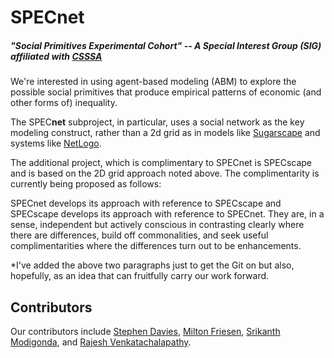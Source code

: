 # SPECnet 
##### "Social Primitives Experimental Cohort" -- A Special Interest Group (SIG) affiliated with [CSSSA](https://computationalsocialscience.org/)

We're interested in using agent-based modeling (ABM) to explore the possible
social primitives that produce empirical patterns of economic (and other forms
of) inequality.

The SPEC**net** subproject, in particular, uses a social network as the key
modeling construct, rather than a 2d grid as in models like
[Sugarscape](https://en.wikipedia.org/wiki/Sugarscape) and
systems like [NetLogo](https://ccl.northwestern.edu/netlogo/).

The additional project, which is complimentary to SPECnet is SPECscape and is based on the 2D grid approach noted above. The complimentarity is currently being proposed as follows:

SPECnet develops its approach with reference to SPECscape and SPECscape develops its approach with reference to SPECnet. They are, in a sense, independent but actively conscious in contrasting clearly where there are differences, build off commonalities, and seek useful complimentarities where the differences turn out to be enhancements.

*I've added the above two paragraphs just to get the Git on but also, hopefully, as an idea that can fruitfully carry our work forward.

## Contributors
Our contributors include
[Stephen Davies](https://github.com/WheezePuppet),
[Milton Friesen](https://www.cardus.ca/who-we-are/our-team/mfriesen/),
[Srikanth
Modigonda](https://www.slu.edu/online/contact-us/faculty/srikanth-mudigonda.php),
and [Rajesh Venkatachalapathy](https://github.com/venkatachalapathy).
